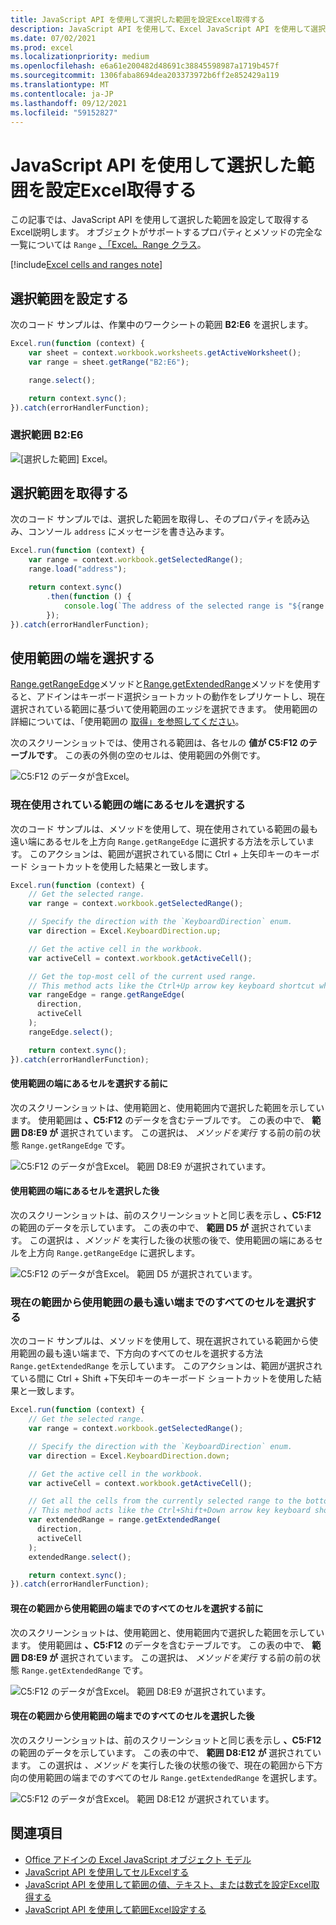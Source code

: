 ```yaml
---
title: JavaScript API を使用して選択した範囲を設定Excel取得する
description: JavaScript API を使用して、Excel JavaScript API を使用して選択した範囲を設定および取得するExcel説明します。
ms.date: 07/02/2021
ms.prod: excel
ms.localizationpriority: medium
ms.openlocfilehash: e6a61e200482d48691c38845598987a1719b457f
ms.sourcegitcommit: 1306faba8694dea203373972b6ff2e852429a119
ms.translationtype: MT
ms.contentlocale: ja-JP
ms.lasthandoff: 09/12/2021
ms.locfileid: "59152827"
---
```

# <a name="set-and-get-the-selected-range-using-the-excel-javascript-api"></a>JavaScript API を使用して選択した範囲を設定Excel取得する

この記事では、JavaScript API を使用して選択した範囲を設定して取得するExcel説明します。 オブジェクトがサポートするプロパティとメソッドの完全な一覧については `Range` [、「Excel。Range クラス](/javascript/api/excel/excel.range)。

[!include[Excel cells and ranges note](../includes/note-excel-cells-and-ranges.md)]

## <a name="set-the-selected-range"></a>選択範囲を設定する

次のコード サンプルは、作業中のワークシートの範囲 **B2:E6** を選択します。

```js
Excel.run(function (context) {
    var sheet = context.workbook.worksheets.getActiveWorksheet();
    var range = sheet.getRange("B2:E6");

    range.select();

    return context.sync();
}).catch(errorHandlerFunction);
```

### <a name="selected-range-b2e6"></a>選択範囲 B2:E6

![[選択した範囲] Excel。](../images/excel-ranges-set-selection.png)

## <a name="get-the-selected-range"></a>選択範囲を取得する

次のコード サンプルでは、選択した範囲を取得し、そのプロパティを読み込み、コンソール `address` にメッセージを書き込みます。

```js
Excel.run(function (context) {
    var range = context.workbook.getSelectedRange();
    range.load("address");

    return context.sync()
        .then(function () {
            console.log(`The address of the selected range is "${range.address}"`);
        });
}).catch(errorHandlerFunction);
```

## <a name="select-the-edge-of-a-used-range"></a>使用範囲の端を選択する

[Range.getRangeEdge](/javascript/api/excel/excel.range#getRangeEdge_direction__activeCell_)メソッドと[Range.getExtendedRange](/javascript/api/excel/excel.range#getExtendedRange_directionString__activeCell_)メソッドを使用すると、アドインはキーボード選択ショートカットの動作をレプリケートし、現在選択されている範囲に基づいて使用範囲のエッジを選択できます。 使用範囲の詳細については、「使用範囲の [取得」を参照してください](excel-add-ins-ranges-get.md#get-used-range)。

次のスクリーンショットでは、使用される範囲は、各セルの **値が C5:F12 のテーブルです**。 この表の外側の空のセルは、使用範囲の外側です。

![C5:F12 のデータが含Excel。](../images/excel-ranges-used-range.png)

### <a name="select-the-cell-at-the-edge-of-the-current-used-range"></a>現在使用されている範囲の端にあるセルを選択する

次のコード サンプルは、メソッドを使用して、現在使用されている範囲の最も遠い端にあるセルを上方向 `Range.getRangeEdge` に選択する方法を示しています。 このアクションは、範囲が選択されている間に Ctrl + 上矢印キーのキーボード ショートカットを使用した結果と一致します。

```js
Excel.run(function (context) {
    // Get the selected range.
    var range = context.workbook.getSelectedRange();

    // Specify the direction with the `KeyboardDirection` enum.
    var direction = Excel.KeyboardDirection.up;

    // Get the active cell in the workbook.
    var activeCell = context.workbook.getActiveCell();

    // Get the top-most cell of the current used range.
    // This method acts like the Ctrl+Up arrow key keyboard shortcut while a range is selected.
    var rangeEdge = range.getRangeEdge(
      direction,
      activeCell
    );
    rangeEdge.select();

    return context.sync();
}).catch(errorHandlerFunction);
```

#### <a name="before-selecting-the-cell-at-the-edge-of-the-used-range"></a>使用範囲の端にあるセルを選択する前に

次のスクリーンショットは、使用範囲と、使用範囲内で選択した範囲を示しています。 使用範囲は **、C5:F12** のデータを含むテーブルです。 この表の中で、 **範囲 D8:E9 が** 選択されています。 この選択は、 *メソッドを実行* する前の前の状態 `Range.getRangeEdge` です。

![C5:F12 のデータが含Excel。 範囲 D8:E9 が選択されています。](../images/excel-ranges-used-range-d8-e9.png)

#### <a name="after-selecting-the-cell-at-the-edge-of-the-used-range"></a>使用範囲の端にあるセルを選択した後

次のスクリーンショットは、前のスクリーンショットと同じ表を示し **、C5:F12** の範囲のデータを示しています。 この表の中で、 **範囲 D5 が** 選択されています。 この選択は *、メソッド* を実行した後の状態の後で、使用範囲の端にあるセルを上方向 `Range.getRangeEdge` に選択します。

![C5:F12 のデータが含Excel。 範囲 D5 が選択されています。](../images/excel-ranges-used-range-d5.png)

### <a name="select-all-cells-from-current-range-to-furthest-edge-of-used-range"></a>現在の範囲から使用範囲の最も遠い端までのすべてのセルを選択する

次のコード サンプルは、メソッドを使用して、現在選択されている範囲から使用範囲の最も遠い端まで、下方向のすべてのセルを選択する方法 `Range.getExtendedRange` を示しています。 このアクションは、範囲が選択されている間に Ctrl + Shift +下矢印キーのキーボード ショートカットを使用した結果と一致します。

```js
Excel.run(function (context) {
    // Get the selected range.
    var range = context.workbook.getSelectedRange();

    // Specify the direction with the `KeyboardDirection` enum.
    var direction = Excel.KeyboardDirection.down;

    // Get the active cell in the workbook.
    var activeCell = context.workbook.getActiveCell();

    // Get all the cells from the currently selected range to the bottom-most edge of the used range.
    // This method acts like the Ctrl+Shift+Down arrow key keyboard shortcut while a range is selected.
    var extendedRange = range.getExtendedRange(
      direction,
      activeCell
    );
    extendedRange.select();

    return context.sync();
}).catch(errorHandlerFunction);
```

#### <a name="before-selecting-all-the-cells-from-the-current-range-to-the-edge-of-the-used-range"></a>現在の範囲から使用範囲の端までのすべてのセルを選択する前に

次のスクリーンショットは、使用範囲と、使用範囲内で選択した範囲を示しています。 使用範囲は **、C5:F12** のデータを含むテーブルです。 この表の中で、 **範囲 D8:E9 が** 選択されています。 この選択は、 *メソッドを実行* する前の前の状態 `Range.getExtendedRange` です。

![C5:F12 のデータが含Excel。 範囲 D8:E9 が選択されています。](../images/excel-ranges-used-range-d8-e9.png)

#### <a name="after-selecting-all-the-cells-from-the-current-range-to-the-edge-of-the-used-range"></a>現在の範囲から使用範囲の端までのすべてのセルを選択した後

次のスクリーンショットは、前のスクリーンショットと同じ表を示し **、C5:F12** の範囲のデータを示しています。 この表の中で、 **範囲 D8:E12 が** 選択されています。 この選択は *、メソッド* を実行した後の状態の後で、現在の範囲から下方向の使用範囲の端までのすべてのセル `Range.getExtendedRange` を選択します。

![C5:F12 のデータが含Excel。 範囲 D8:E12 が選択されています。](../images/excel-ranges-used-range-d8-e12.png)

## <a name="see-also"></a>関連項目

- [Office アドインの Excel JavaScript オブジェクト モデル](excel-add-ins-core-concepts.md)
- [JavaScript API を使用してセルExcelする](excel-add-ins-cells.md)
- [JavaScript API を使用して範囲の値、テキスト、または数式を設定Excel取得する](excel-add-ins-ranges-set-get-values.md)
- [JavaScript API を使用して範囲Excel設定する](excel-add-ins-ranges-set-format.md)
